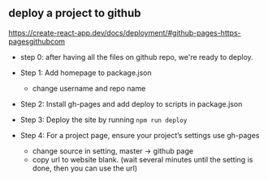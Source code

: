 ## deploy a project to github

https://create-react-app.dev/docs/deployment/#github-pages-https-pagesgithubcom   

- step 0: after having all the files on github repo, we're ready to deploy.

- Step 1: Add homepage to package.json
  - change username and repo name
  
- Step 2: Install gh-pages and add deploy to scripts in package.json

- Step 3: Deploy the site by running ```npm run deploy```

- Step 4: For a project page, ensure your project’s settings use gh-pages
  - change source in setting, master -> github page
  - copy url to website blank. 
  (wait several minutes until the setting is done, then you can use the url)
  
